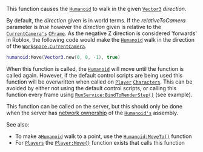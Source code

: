 This function causes the [`Humanoid`](https://create.roblox.com/docs/reference/engine/classes/Humanoid) to walk in the given
[`Vector3`](https://create.roblox.com/docs/reference/engine/datatypes/Vector3) *direction*.

By default, the *direction* given is in world terms. If the
*relativeToCamera* parameter is *true* however the *direction* given is
relative to the [`CurrentCamera's`](https://create.roblox.com/docs/reference/engine/classes/Workspace#CurrentCamera)
[`CFrame`](https://create.roblox.com/docs/reference/engine/datatypes/CFrame). As the negative Z direction is considered 'forwards' in
Roblox, the following code would make the [`Humanoid`](https://create.roblox.com/docs/reference/engine/classes/Humanoid) walk in the
direction of the [`Workspace.CurrentCamera`](https://create.roblox.com/docs/reference/engine/classes/Workspace#CurrentCamera).
```lua
humanoid:Move(Vector3.new(0, 0, -1), true)
```

When this function is called, the [`Humanoid`](https://create.roblox.com/docs/reference/engine/classes/Humanoid) will move until the
function is called again. However, if the default control scripts are
being used this function will be overwritten when called on [`Player`](https://create.roblox.com/docs/reference/engine/classes/Player)
[`Characters`](https://create.roblox.com/docs/reference/engine/classes/Player#Character). This can be avoided by either not
using the default control scripts, or calling this function every frame
using [`RunService:BindToRenderStep()`](https://create.roblox.com/docs/reference/engine/classes/RunService#BindToRenderStep) (see example).

This function can be called on the server, but this should only be done
when the server has
[network ownership](https://create.roblox.com/docs/physics/network-ownership) of the
[`Humanoid's`](https://create.roblox.com/docs/reference/engine/classes/Humanoid) assembly.

See also:

- To make a[`Humanoid`](https://create.roblox.com/docs/reference/engine/classes/Humanoid) walk to a point, use the
[`Humanoid:MoveTo()`](https://create.roblox.com/docs/reference/engine/classes/Humanoid#MoveTo) function
- For [`Players`](https://create.roblox.com/docs/reference/engine/classes/Player) the [`Player:Move()`](https://create.roblox.com/docs/reference/engine/classes/Player#Move) function exists
that calls this function